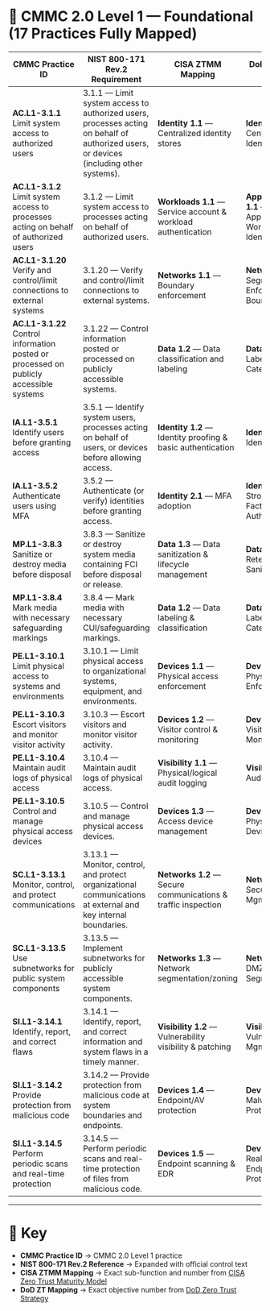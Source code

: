 # 📘 CMMC 2.0 Level 1 — Foundational (17 Practices Fully Mapped)

| CMMC Practice ID | NIST 800-171 Rev.2 Requirement | CISA ZTMM Mapping | DoD Zero Trust Mapping |
|------------------|--------------------------------|-------------------|-------------------------|
| **AC.L1-3.1.1** Limit system access to authorized users | 3.1.1 — Limit system access to authorized users, processes acting on behalf of authorized users, or devices (including other systems). | **Identity 1.1** — Centralized identity stores | **Identity 1.1** — Centralized Identity Stores |
| **AC.L1-3.1.2** Limit system access to processes acting on behalf of authorized users | 3.1.2 — Limit system access to processes acting on behalf of authorized users. | **Workloads 1.1** — Service account & workload authentication | **Apps/Workloads 1.1** — Secure Application Workload Identity |
| **AC.L1-3.1.20** Verify and control/limit connections to external systems | 3.1.20 — Verify and control/limit connections to external systems. | **Networks 1.1** — Boundary enforcement | **Networks 1.1** — Segmentation Enforcement at Boundaries |
| **AC.L1-3.1.22** Control information posted or processed on publicly accessible systems | 3.1.22 — Control information posted or processed on publicly accessible systems. | **Data 1.2** — Data classification and labeling | **Data 1.2** — Labeling & Categorization |
| **IA.L1-3.5.1** Identify users before granting access | 3.5.1 — Identify system users, processes acting on behalf of users, or devices before allowing access. | **Identity 1.2** — Identity proofing & basic authentication | **Identity 1.2** — Identity Proofing |
| **IA.L1-3.5.2** Authenticate users using MFA | 3.5.2 — Authenticate (or verify) identities before granting access. | **Identity 2.1** — MFA adoption | **Identity 2.1** — Strong Multi-Factor Authentication |
| **MP.L1-3.8.3** Sanitize or destroy media before disposal | 3.8.3 — Sanitize or destroy system media containing FCI before disposal or release. | **Data 1.3** — Data sanitization & lifecycle management | **Data 1.3** — Data Retention & Sanitization |
| **MP.L1-3.8.4** Mark media with necessary safeguarding markings | 3.8.4 — Mark media with necessary CUI/safeguarding markings. | **Data 1.2** — Data labeling & classification | **Data 1.2** — Labeling & Categorization |
| **PE.L1-3.10.1** Limit physical access to systems and environments | 3.10.1 — Limit physical access to organizational systems, equipment, and environments. | **Devices 1.1** — Physical access enforcement | **Devices 1.1** — Physical Access Enforcement |
| **PE.L1-3.10.3** Escort visitors and monitor visitor activity | 3.10.3 — Escort visitors and monitor visitor activity. | **Devices 1.2** — Visitor control & monitoring | **Devices 1.2** — Visitor Control & Monitoring |
| **PE.L1-3.10.4** Maintain audit logs of physical access | 3.10.4 — Maintain audit logs of physical access. | **Visibility 1.1** — Physical/logical audit logging | **Visibility 1.1** — Audit Logging |
| **PE.L1-3.10.5** Control and manage physical access devices | 3.10.5 — Control and manage physical access devices. | **Devices 1.3** — Access device management | **Devices 1.3** — Physical Access Device Mgmt |
| **SC.L1-3.13.1** Monitor, control, and protect communications | 3.13.1 — Monitor, control, and protect organizational communications at external and key internal boundaries. | **Networks 1.2** — Secure communications & traffic inspection | **Networks 1.2** — Secure Comms Mgmt |
| **SC.L1-3.13.5** Use subnetworks for public system components | 3.13.5 — Implement subnetworks for publicly accessible system components. | **Networks 1.3** — Network segmentation/zoning | **Networks 1.3** — DMZs & Segmentation |
| **SI.L1-3.14.1** Identify, report, and correct flaws | 3.14.1 — Identify, report, and correct information and system flaws in a timely manner. | **Visibility 1.2** — Vulnerability visibility & patching | **Visibility 1.2** — Vulnerability Mgmt |
| **SI.L1-3.14.2** Provide protection from malicious code | 3.14.2 — Provide protection from malicious code at system boundaries and endpoints. | **Devices 1.4** — Endpoint/AV protection | **Devices 1.4** — Malware Protection |
| **SI.L1-3.14.5** Perform periodic scans and real-time protection | 3.14.5 — Perform periodic scans and real-time protection of files from malicious code. | **Devices 1.5** — Endpoint scanning & EDR | **Devices 1.5** — Real-Time Endpoint Protection |

---

# 🔑 Key
- **CMMC Practice ID** → CMMC 2.0 Level 1 practice  
- **NIST 800-171 Rev.2 Reference** → Expanded with official control text  
- **CISA ZTMM Mapping** → Exact sub-function and number from [CISA Zero Trust Maturity Model](https://learn.microsoft.com/en-us/security/zero-trust/cisa-zero-trust-maturity-model-intro)  
- **DoD ZT Mapping** → Exact objective number from [DoD Zero Trust Strategy](https://learn.microsoft.com/en-us/security/zero-trust/dod-zero-trust-strategy-intro)  

